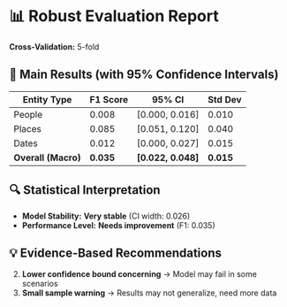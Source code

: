 # 📊 Robust Evaluation Report

**Cross-Validation:** 5-fold

## 🎯 Main Results (with 95% Confidence Intervals)

| Entity Type | F1 Score | 95% CI | Std Dev |
|-------------|----------|--------|---------|
| People | 0.008 | [0.000, 0.016] | 0.010 |
| Places | 0.085 | [0.051, 0.120] | 0.040 |
| Dates | 0.012 | [0.000, 0.027] | 0.015 |
| **Overall (Macro)** | **0.035** | **[0.022, 0.048]** | **0.015** |

## 🔍 Statistical Interpretation

- **Model Stability:** **Very stable** (CI width: 0.026)
- **Performance Level:** **Needs improvement** (F1: 0.035)

## 💡 Evidence-Based Recommendations

2. **Lower confidence bound concerning** → Model may fail in some scenarios
3. **Small sample warning** → Results may not generalize, need more data